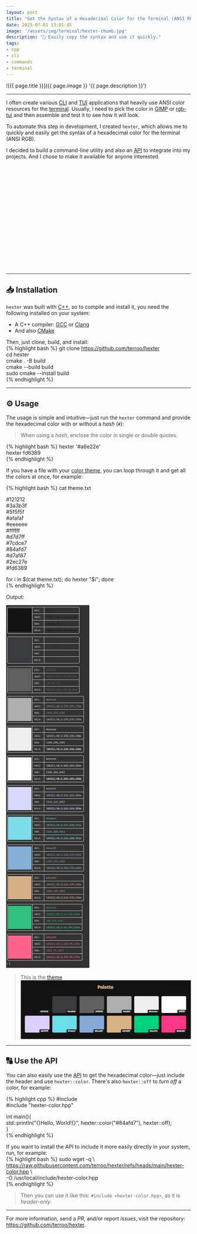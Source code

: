 ```yaml
---
layout: post
title: "Get the Syntax of a Hexadecimal Color for the Terminal (ANSI RGB)"
date: 2025-07-01 13:01:45
image: '/assets/img/terminal/hexter-thumb.jpg'
description: "🎨 Easily copy the syntax and use it quickly."
tags:
- cpp
- cli
- commands
- terminal
---
```


![{{ page.title }}]({{ page.image }} '{{ page.description }}')

---  

I often create various [CLI](https://terminalroot.com/tags#cli) and [TUI](https://terminalroot.com/tags#tui) applications that heavily use ANSI color resources for the [terminal](https://terminalroot.com/tags#terminal). Usually, I need to pick the color in [GIMP](https://terminalroot.com/tags#gimp) or [rgb-tui](https://terminalroot.com/select-colors-in-terminal-with-rgb-tui/) and then assemble and test it to see how it will look.  

To automate this step in development, I created `hexter`, which allows me to quickly and easily get the syntax of a hexadecimal color for the terminal (ANSI RGB).  

I decided to build a command-line utility and also an [API](https://terminalroot.com/tags#api) to integrate into my projects. And I chose to make it available for anyone interested.  


<!-- SQUARE - GAMES ROOT -->
<script async src="//pagead2.googlesyndication.com/pagead/js/adsbygoogle.js"></script>
<ins class="adsbygoogle"
style="display:inline-block;width:336px;height:280px"
data-ad-client="ca-pub-2838251107855362"
data-ad-slot="5351066970"></ins>
<script>
(adsbygoogle = window.adsbygoogle || []).push({});
</script>

---  

## 📥 Installation  
`hexter` was built with [C++](https://terminalroot.com/tags#cpp), so to compile and install it, you need the following installed on your system:  
+ A C++ compiler: [GCC](https://terminalroot.com/tags#gcc) or [Clang](https://terminalroot.com/tags#clang)  
+ And also [CMake](https://terminalroot.com/tags#cmake)  

Then, just clone, build, and install:  
{% highlight bash %}
git clone https://github.com/terroo/hexter  
cd hexter  
cmake . -B build  
cmake --build build  
sudo cmake --install build  
{% endhighlight %}

---  

## ⚙️ Usage  
The usage is simple and intuitive—just run the `hexter` command and provide the hexadecimal color with or without a *hash* (`#`):  
> When using a *hash*, enclose the color in single or double quotes.  

{% highlight bash %}
hexter '#a6e22e'  
hexter fd6389  
{% endhighlight %}

If you have a file with your [color theme](https://terminalroot.com/top-8-best-color-themes-for-your-vim-neovim/), you can loop through it and get all the colors at once, for example:  

{% highlight bash %}
cat theme.txt  

#121212  
#3a3b3f  
#5f5f5f  
#afafaf  
#eeeeee  
#ffffff  
#d7d7ff  
#7cdce7  
#84afd7  
#d7af87  
#2ec27e  
#fd6389  

for i in $(cat theme.txt); do hexter "$i"; done  
{% endhighlight %}

Output:  

![All hexter colors](/assets/img/terminal/hexter-theme.jpg)  

> This is the [theme](https://sobrio.elvessousa.com/)  
![sobrio](/assets/img/terminal/sobrio-theme.jpg)  

---  

## 🔠 Use the API  
You can also easily use the [API](https://terminalroot.com/tags#api) to get the hexadecimal color—just include the header and use `hexter::color`. There's also `hexter::off` to *turn off* a color, for example:  

{% highlight cpp %}
#include <print>  
#include "hexter-color.hpp"  

int main(){  
  std::println("{}Hello, World!{}", hexter::color("#84afd7"), hexter::off);  
}  
{% endhighlight %}

If you want to install the API to include it more easily directly in your system, run, for example:  
{% highlight bash %}
sudo wget -q \  
  https://raw.githubusercontent.com/terroo/hexter/refs/heads/main/hexter-color.hpp \  
  -O /usr/local/include/hexter-color.hpp  
{% endhighlight %}
> Then you can use it like this: `#include <hexter-color.hpp>`, as it is *header-only*.  

---  

For more information, send a *PR*, and/or report *issues*, visit the repository: <https://github.com/terroo/hexter>.

